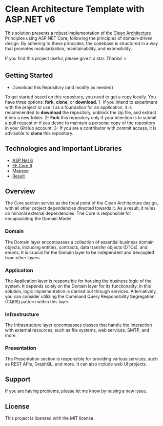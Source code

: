 # Clean Architecture Template with ASP.NET v6
This solution presents a robust implementation of the [Clean Architecture] Principles using ASP.NET Core, following the principles of domain-driven design. By adhering to these principles, the codebase is structured in a way that promotes modularization, maintainability, and extensibility.

If you find this project useful, please give it a star. Thanks! ⭐

## Getting Started
- Download this Repository (and modify as needed)

To get started based on this repository, you need to get a copy locally. You have three options: **fork**, **clone**, or **download**.
1- If you intend to experiment with the project or use it as a foundation for an application, it is recommended to **download** the repository, unblock the zip file, and extract it into a new folder.
2- **Fork** this repository only if your intention is to submit a pull request or if you desire to maintain a personal copy of the repository in your GitHub account.
3- If you are a contributor with commit access, it is advisable to **clone** this repository.

## Technologies and Important Libraries
- [ASP.Net 6]
- [EF Core 6]
- [Mapster]
- [Result]
## Overview
The Core section serves as the focal point of the Clean Architecture design, with all other project dependencies directed towards it. As a result, it relies on minimal external dependencies. The Core is responsible for encapsulating the Domain Model.
### Domain
The Domain layer encompasses a collection of essential business domain objects, including entities, contracts, data transfer objects (DTOs), and enums. It is crucial for the Domain layer to be independent and decoupled from other layers.
### Application
The Application layer is responsible for housing the business logic of the system. It depends solely on the Domain layer for its functionality. In this solution, logic implementation is carried out through services. Alternatively, you can consider utilizing the Command Query Responsibility Segregation (CQRS) pattern within this layer.
### Infrastructure
The Infrastructure layer encompasses classes that handle the interaction with external resources, such as file systems, web services, SMTP, and more.
### Presentation
The Presentation section is responsible for providing various services, such as REST APIs, GraphQL, and more. It can also include web UI projects.

## Support
If you are having problems, please let me know by raising a new issue.

## License
This project is licensed with the MIT license.

   [Clean Architecture]: <https://blog.cleancoder.com/uncle-bob/2011/11/22/Clean-Architecture.html>
   [ASP.Net 6]: <https://github.com/dotnet/aspnetcore>
   [EF Core 6]: <https://github.com/dotnet/efcore>
   [Mapster]: <https://github.com/MapsterMapper/Mapster>
   [Result]: <https://github.com/ardalis/Result>